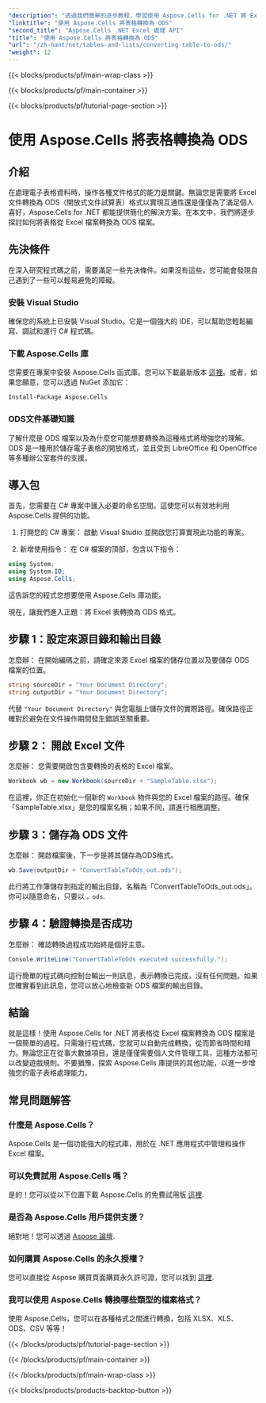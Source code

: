 ```yaml
---
"description": "透過我們簡單的逐步教程，學習使用 Aspose.Cells for .NET 將 Excel 表格轉換為 ODS。"
"linktitle": "使用 Aspose.Cells 將表格轉換為 ODS"
"second_title": "Aspose.Cells .NET Excel 處理 API"
"title": "使用 Aspose.Cells 將表格轉換為 ODS"
"url": "/zh-hant/net/tables-and-lists/converting-table-to-ods/"
"weight": 12
---
```


{{< blocks/products/pf/main-wrap-class >}}

{{< blocks/products/pf/main-container >}}

{{< blocks/products/pf/tutorial-page-section >}}

# 使用 Aspose.Cells 將表格轉換為 ODS

## 介紹

在處理電子表格資料時，操作各種文件格式的能力是關鍵。無論您是需要將 Excel 文件轉換為 ODS（開放式文件試算表）格式以實現互通性還是僅僅為了滿足個人喜好，Aspose.Cells for .NET 都能提供簡化的解決方案。在本文中，我們將逐步探討如何將表格從 Excel 檔案轉換為 ODS 檔案。

## 先決條件

在深入研究程式碼之前，需要滿足一些先決條件。如果沒有這些，您可能會發現自己遇到了一些可以輕易避免的障礙。

### 安裝 Visual Studio

確保您的系統上已安裝 Visual Studio。它是一個強大的 IDE，可以幫助您輕鬆編寫、調試和運行 C# 程式碼。

### 下載 Aspose.Cells 庫

您需要在專案中安裝 Aspose.Cells 函式庫。您可以下載最新版本 [這裡](https://releases.aspose.com/cells/net/)。或者，如果您願意，您可以透過 NuGet 添加它：

```bash
Install-Package Aspose.Cells
```

### ODS文件基礎知識

了解什麼是 ODS 檔案以及為什麼您可能想要轉換為這種格式將增強您的理解。 ODS 是一種用於儲存電子表格的開放格式，並且受到 LibreOffice 和 OpenOffice 等多種辦公室套件的支援。

## 導入包

首先，您需要在 C# 專案中匯入必要的命名空間。這使您可以有效地利用 Aspose.Cells 提供的功能。

1. 打開您的 C# 專案：
啟動 Visual Studio 並開啟您打算實現此功能的專案。

2. 新增使用指令：
在 C# 檔案的頂部，包含以下指令：

```csharp
using System;
using System.IO;
using Aspose.Cells;
```

這告訴您的程式您想要使用 Aspose.Cells 庫功能。

現在，讓我們進入正題：將 Excel 表轉換為 ODS 格式。 

## 步驟 1：設定來源目錄和輸出目錄

怎麼辦：
在開始編碼之前，請確定來源 Excel 檔案的儲存位置以及要儲存 ODS 檔案的位置。

```csharp
string sourceDir = "Your Document Directory";
string outputDir = "Your Document Directory";
```

代替 `"Your Document Directory"` 與您電腦上儲存文件的實際路徑。確保路徑正確對於避免在文件操作期間發生錯誤至關重要。

## 步驟 2： 開啟 Excel 文件

怎麼辦：
您需要開啟包含要轉換的表格的 Excel 檔案。

```csharp
Workbook wb = new Workbook(sourceDir + "SampleTable.xlsx");
```

在這裡，你正在初始化一個新的 `Workbook` 物件與您的 Excel 檔案的路徑。確保「SampleTable.xlsx」是您的檔案名稱；如果不同，請進行相應調整。

## 步驟 3：儲存為 ODS 文件

怎麼辦：
開啟檔案後，下一步是將其儲存為ODS格式。

```csharp
wb.Save(outputDir + "ConvertTableToOds_out.ods");
```

此行將工作簿儲存到指定的輸出目錄，名稱為「ConvertTableToOds_out.ods」。你可以隨意命名，只要以 `。ods`.

## 步驟 4：驗證轉換是否成功

怎麼辦：
確認轉換過程成功始終是個好主意。

```csharp
Console.WriteLine("ConvertTableToOds executed successfully.");
```

這行簡單的程式碼向控制台輸出一則訊息，表示轉換已完成，沒有任何問題。如果您確實看到此訊息，您可以放心地檢查新 ODS 檔案的輸出目錄。

## 結論

就是這樣！使用 Aspose.Cells for .NET 將表格從 Excel 檔案轉換為 ODS 檔案是一個簡單的過程。只需幾行程式碼，您就可以自動完成轉換，從而節省時間和精力。無論您正在從事大數據項目，還是僅僅需要個人文件管理工具，這種方法都可以改變遊戲規則。不要猶豫，探索 Aspose.Cells 庫提供的其他功能，以進一步增強您的電子表格處理能力。

## 常見問題解答

### 什麼是 Aspose.Cells？
Aspose.Cells 是一個功能強大的程式庫，用於在 .NET 應用程式中管理和操作 Excel 檔案。 

### 可以免費試用 Aspose.Cells 嗎？
是的！您可以從以下位置下載 Aspose.Cells 的免費試用版 [這裡](https://releases。aspose.com/).

### 是否為 Aspose.Cells 用戶提供支援？
絕對地！您可以透過 [Aspose 論壇](https://forum。aspose.com/c/cells/9).

### 如何購買 Aspose.Cells 的永久授權？
您可以直接從 Aspose 購買頁面購買永久許可證，您可以找到 [這裡](https://purchase。aspose.com/buy).

### 我可以使用 Aspose.Cells 轉換哪些類型的檔案格式？
使用 Aspose.Cells，您可以在各種格式之間進行轉換，包括 XLSX、XLS、ODS、CSV 等等！

{{< /blocks/products/pf/tutorial-page-section >}}

{{< /blocks/products/pf/main-container >}}

{{< /blocks/products/pf/main-wrap-class >}}

{{< blocks/products/products-backtop-button >}}